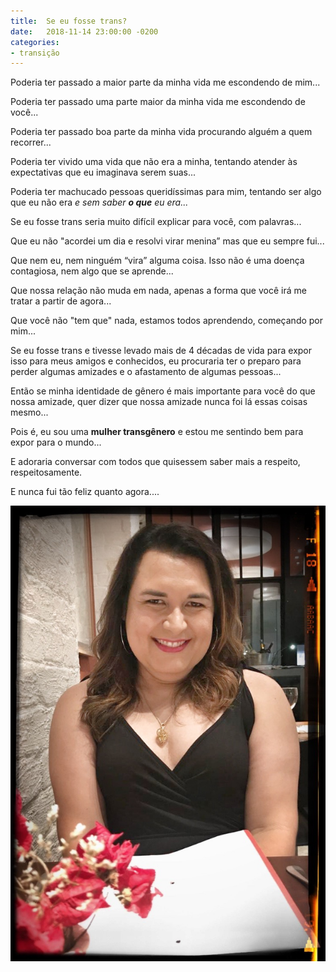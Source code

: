 ```yaml
---
title:  Se eu fosse trans?
date:   2018-11-14 23:00:00 -0200
categories:
- transição
---
```

Poderia ter passado a maior parte da minha vida me escondendo de mim...

Poderia ter passado uma parte maior da minha vida me escondendo de você...

Poderia ter passado boa parte da minha vida procurando alguém a quem recorrer...

Poderia ter vivido uma vida que não era a minha, tentando atender às expectativas que eu imaginava serem suas...

Poderia ter machucado pessoas queridíssimas para mim, tentando ser algo que eu não era _e sem saber **o que** eu era..._

Se eu fosse trans seria muito difícil explicar para você, com palavras...

Que eu não "acordei um dia e resolvi virar menina” mas que eu sempre fui...

Que nem eu, nem ninguém “vira” alguma coisa. Isso não é uma doença contagiosa, nem algo que se aprende...

Que nossa relação não muda em nada, apenas a forma que você irá me tratar a partir de agora...

Que você não "tem que" nada, estamos todos aprendendo, começando por mim...

Se eu fosse trans e tivesse levado mais de 4 décadas de vida para expor isso para meus amigos e conhecidos, eu procuraria ter o preparo para perder algumas amizades e o afastamento de algumas pessoas...

Então se minha identidade de gênero é mais importante para você do que nossa amizade, quer dizer que nossa amizade nunca foi lá essas coisas mesmo...

Pois é, eu sou uma **mulher transgênero** e estou me sentindo bem para expor para o mundo...

E adoraria conversar com todos que quisessem saber mais a respeito, respeitosamente.

E nunca fui tão feliz quanto agora....


![A Cara da Felicidade](leblon2018.jpeg)

